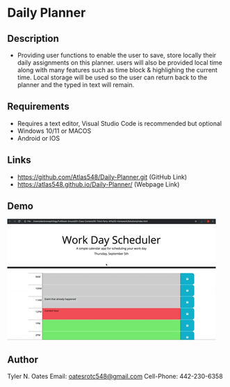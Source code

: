 # Daily Planner

## Description
* Providing user functions to enable the user to save, store locally their daily assignments on this planner. users will also be provided local time along with many features such as time block & highlighing the current time. Local storage will be used so the user can return back to the planner and the typed in text will remain.

## Requirements
* Requires a text editor, Visual Studio Code is recommended but optional
* Windows 10/11 or MACOS
* Android or IOS

## Links
* https://github.com/Atlas548/Daily-Planner.git (GitHub Link)
* https://atlas548.github.io/Daily-Planner/ (Webpage Link)

## Demo
![Daily-Planner](Assets/05-third-party-apis-homework-demo.gif)

## Author
Tyler N. Oates
Email: oatesrotc548@gmail.com
Cell-Phone: 442-230-6358
